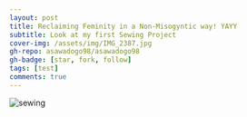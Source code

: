```yaml
---
layout: post
title: Reclaiming Feminity in a Non-Misogyntic way! YAYY
subtitle: Look at my first Sewing Project
cover-img: /assets/img/IMG_2387.jpg
gh-repo: asawadogo98/asawadogo98
gh-badge: [star, fork, follow]
tags: [test]
comments: true
---
```

![sewing](https://asawadogo98.github.io/assets/img/IMG_2387.jpg)
